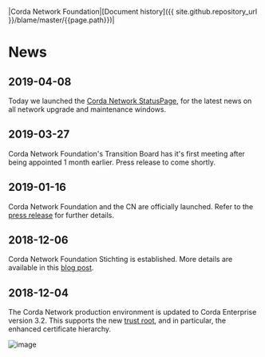 |Corda Network Foundation|[Document history]({{ site.github.repository_url }}/blame/master/{{page.path}})|

News
====

2019-04-08
---------
Today we launched the [Corda Network StatusPage](https://cordanetwork.statuspage.io), for the latest news on all network upgrade and maintenance windows.

2019-03-27
---------
Corda Network Foundation's Transition Board has it's first meeting after being appointed 1 month earlier. Press release to come shortly.

2019-01-16
----------
Corda Network Foundation and the CN are officially launched. Refer to the [press release](https://www.r3.com/news/corda-network-launches-with-new-governing-foundation/) for further details.

2018-12-06
----------
Corda Network Foundation Stichting is established. More details are available in this 
[blog post](https://medium.com/corda/the-birth-of-the-corda-network-foundation-55f346304780).

2018-12-04
----------
The Corda Network production environment is updated to Corda Enterprise version 3.2. This supports the new 
[trust root](../trust-root/index.md), and in particular, the enhanced certificate hierarchy.

![image](https://docs.corda.net/head/_images/cert_structure_v3.png)


